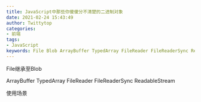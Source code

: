 ```yaml
---
title: JavaScript中那些你傻傻分不清楚的二进制对象
date: 2021-02-24 15:43:49
author: Twittytop
categories:
- 前端
tags:
- JavaScript
keywords: File Blob ArrayBuffer TypedArray FileReader FileReaderSync ReadableStream 二进制 JavaScript
---
```


File继承至Blob

ArrayBuffer TypedArray FileReader FileReaderSync ReadableStream



使用场景